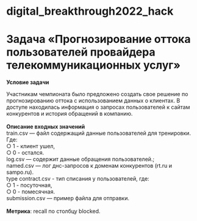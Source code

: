 # digital_breakthrough2022_hack
# Задача «Прогнозирование оттока пользователей провайдера телекоммуникационных услуг»

**Условие задачи**

Участникам чемпионата было предложено создать свое решение по прогнозированию оттока с использованием данных о клиентах. В доступе находилась информация о запросах пользователей к сайтам конкурентов и история обращений в компанию.
\
\
**Описание входных значений** \
train.csv — файл содержащий данные пользователей для тренировки. Где: \
○ 1 - клиент ушел, \
○ 0 - остался. \
log.csv — содержит данные обращения пользователей.; \
named.csv — лог днс-запросов к доменам конкурентов (rt.ru и sampo.ru). \
type contract.csv - тип списания у пользователей, где: \
○ 1 - посуточная, \
○ 0 - помесячная. \
submission.csv — пример файла для отправки. \
\
**Метрика**: recall по столбцу blocked.

